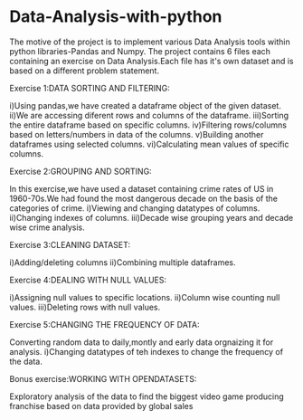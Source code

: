 # Data-Analysis-with-python
The motive of the project is to implement various Data Analysis tools within python libraries-Pandas and Numpy.
The project contains 6 files each containing an exercise on Data Analysis.Each file has it's own dataset and is based on a different problem statement.

Exercise 1:DATA SORTING AND FILTERING:

i)Using pandas,we have created a dataframe object of the given dataset.
ii)We are accessing diferent rows and columns of the dataframe.
iii)Sorting the entire dataframe based on specific columns.
iv)Filtering rows/columns based on letters/numbers in data of the columns.
v)Building another dataframes using selected columns.
vi)Calculating mean values of specific columns.


Exercise 2:GROUPING AND SORTING:

In this exercise,we have used a dataset containing crime rates of US in 1960-70s.We had found the most dangerous decade on the basis of the categories of crime.
i)Viewing and changing datatypes of columns.
ii)Changing indexes of columns.
iii)Decade wise grouping years and decade wise crime analysis.

Exercise 3:CLEANING DATASET:

i)Adding/deleting columns
ii)Combining multiple dataframes.

Exercise 4:DEALING WITH NULL VALUES:

i)Assigning null values to specific locations.
ii)Column wise counting null values.
iii)Deleting rows with null values.

Exercise 5:CHANGING THE FREQUENCY OF DATA:

Converting random data to daily,montly and early data orgnaizing it for analysis.
i)Changing datatypes of teh indexes to change the frequency of the data.

Bonus exercise:WORKING WITH OPENDATASETS:

Exploratory analysis of the data to find the biggest video game producing franchise based on data provided by global sales
